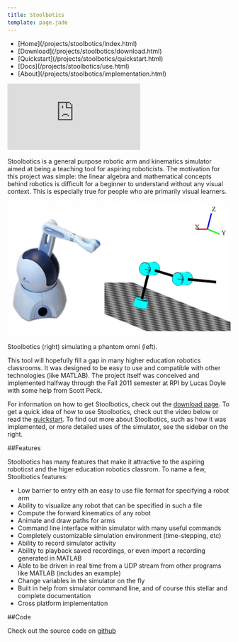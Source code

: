 ```yaml
---
title: Stoolbotics
template: page.jade
---
```


<ul class="nav navbar-nav">
  <li>[Home](/projects/stoolbotics/index.html)</li>
  <li>[Download](/projects/stoolbotics/download.html)</li>
  <li>[Quickstart](/projects/stoolbotics/quickstart.html)</li>
  <li>[Docs](/projects/stoolbotics/use.html)</li>
  <li>[About](/projects/stoolbotics/implementation.html)</li>
</ul>

<div class="media-container">

<iframe src="http://www.youtube.com/embed/h3Rus5mUkzY" frameborder="0" allowfullscreen></iframe>

</div>

Stoolbotics is a general purpose robotic arm and kinematics simulator aimed at being a teaching tool for aspiring roboticists. The motivation for this project was simple: the linear algebra and mathematical concepts behind robotics is difficult for a beginner to understand without any visual context. This is especially true for people who are primarily visual learners.

<div class="media-container">

<img src="/img/projects/stoolbotics/omni.jpg">

<p>Stoolbotics (right) simulating a phantom omni (left).</p>

</div>

This tool will hopefully fill a gap in many higher education robotics classrooms. It was designed to be easy to use and compatible with other technologies (like MATLAB). The project itself was conceived and implemented halfway through the Fall 2011 semester at RPI by Lucas Doyle with some help from Scott Peck.

For information on how to get Stoolbotics, check out the [download page](/projects/stoolbotics/download.html). To get a quick idea of how to use Stoolbotics, check out the video below or read the [quickstart](/projects/stoolbotics/quickstart.html). To find out more about Stoolbotics, such as how it was implemented, or more detailed uses of the simulator, see the sidebar on the right.


##Features

Stoolbotics has many features that make it attractive to the aspiring roboticst and the higer education robotics classrom. To name a few, Stoolbotics features:

- Low barrier to entry eith an easy to use file format for specifying a robot arm
- Ability to visualize any robot that can be specified in such a file
- Compute the forward kinematics of any robot
- Animate and draw paths for arms
- Command line interface within simulator with many useful commands
- Completely customizable simulation environment (time-stepping, etc)
- Ability to record simulator activity
- Ability to playback saved recordings, or even import a recording generated in MATLAB
- Able to be driven in real time from a UDP stream from other programs like MATLAB (includes an example)
- Change variables in the simulator on the fly
- Built in help from simulator command line, and of course this stellar and complete documentation
- Cross platform implementation

##Code

Check out the source code on [github](https://github.com/Stonelinks/Stoolbotics)
